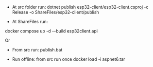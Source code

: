 - At src folder run:
dotnet publish esp32-client/esp32-client.csproj -c Release -o ShareFiles/esp32-client/publish

- At ShareFiles run:

docker compose up -d --build esp32client.api

Or

- From src run:
publish.bat

- Run offline: from src run once 
docker load -i aspnet6.tar